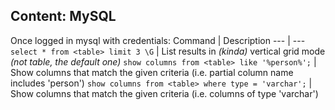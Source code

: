 ## Content: MySQL
Once logged in mysql with credentials:
Command | Description
--- | --- 
`select * from <table> limit 3 \G` | List results in *(kinda)* vertical grid mode *(not table, the default one)*
`show columns from <table> like '%person%';` | Show columns that match the given criteria (i.e. partial column name includes 'person')
`show columns from <table> where type = 'varchar';` | Show columns that match the given criteria (i.e. columns of type 'varchar')
<!--stackedit_data:
eyJoaXN0b3J5IjpbMjcxNzIxMjQzXX0=
-->